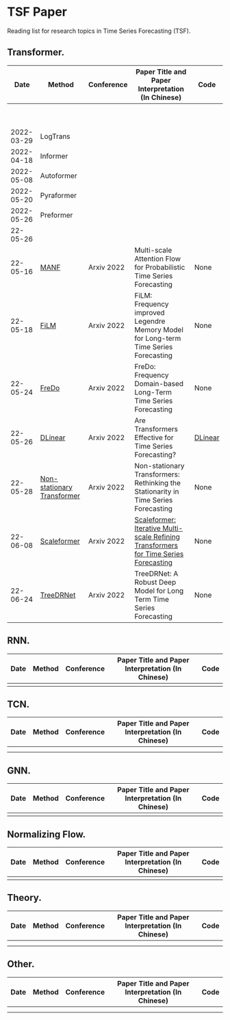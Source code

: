 # TSF Paper
Reading list for research topics in Time Series Forecasting (TSF).


## Transformer.
Date|Method|Conference|Paper Title and Paper Interpretation (In Chinese)|Code
-----|----|-----|-----|-----
            |                                                              |            |                                                              |                                                
            |                                                              |            |                                                              |                                                
            |                                                              |            |                                                              |                                                
            |                                                              |            |                                                              |                                                
            |                                                              |            |                                                              |                                                
            |                                                              |            |                                                              |                                                
            |                                                              |            |                                                              |                                                
            |                                                              |            |                                                              |                                                
            |                                                              |            |                                                              |                                                
2022-03-29| LogTrans                                                     |            |                                                              |                                                
2022-04-18|Informer|            |                                                              |                                                
2022-05-08| Autoformer                                                   |            |                                                              |                                                
2022-05-20|Pyraformer|            |                                                              |                                                
2022-05-26|Preformer|            |                                                              |                                                
22-05-26||            |                                                              |                                                
22-05-16|[MANF](https://arxiv.org/abs/2205.07493)|Arxiv 2022| Multi-scale Attention Flow for Probabilistic Time Series Forecasting |None
22-05-18|[FiLM](https://arxiv.org/abs/2205.08897)|Arxiv 2022| FiLM: Frequency improved Legendre Memory Model for Long-term Time Series Forecasting |None
22-05-24|[FreDo](https://arxiv.org/abs/2205.12301)|Arxiv 2022|FreDo: Frequency Domain-based Long-Term Time Series Forecasting| None                                           
22-05-26|[DLinear](https://arxiv.org/abs/2205.13504)|Arxiv 2022|Are Transformers Effective for Time Series Forecasting?| [DLinear](https://github.com/cure-lab/DLinear) 
22-05-28|[Non-stationary Transformer](https://arxiv.org/abs/2205.14415)|Arxiv 2022|Non-stationary Transformers: Rethinking the Stationarity in Time Series Forecasting|None
 22-06-08   | [Scaleformer](https://arxiv.org/abs/2206.04038)              | Arxiv 2022 | [Scaleformer: Iterative Multi-scale Refining Transformers for Time Series Forecasting](https://zhuanlan.zhihu.com/p/535556231) | None                                           
 22-06-24   | [TreeDRNet](https://arxiv.org/abs/2206.12106)                | Arxiv 2022 | TreeDRNet: A Robust Deep Model for Long Term Time Series Forecasting | None                                           

## RNN.
Date|Method|Conference|Paper Title and Paper Interpretation (In Chinese)|Code
-----|----|-----|-----|-----
      |        |            |                                                   |      

## TCN.
Date|Method|Conference|Paper Title and Paper Interpretation (In Chinese)|Code
-----|----|-----|-----|-----
      |        |            |                                                   |      
      |        |            |                                                   |      

## GNN.

| Date | Method | Conference | Paper Title and Paper Interpretation (In Chinese) | Code |
| ---- | ------ | ---------- | ------------------------------------------------- | ---- |
|      |        |            |                                                   |      |

## Normalizing Flow.

Date|Method|Conference|Paper Title and Paper Interpretation (In Chinese)|Code
-----|----|-----|-----|-----
      |        |            |                                                   |      

## Theory.
Date|Method|Conference| Paper Title and Paper Interpretation (In Chinese) |Code
-----|----|-----|-----|-----
      |        |            |                                                   |      
      |        |            |                                                   |      


## Other.
Date|Method|Conference|Paper Title and Paper Interpretation (In Chinese)|Code
-----|----|-----|-----|-----
      |        |            |                                                   |      
      |        |            |                                                   |      
